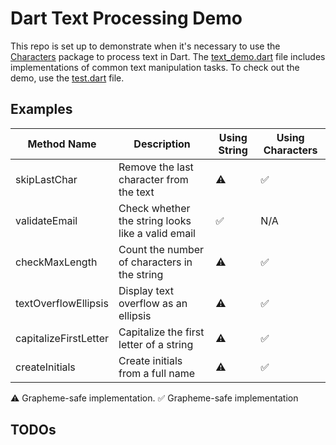 # Dart Text Processing Demo

This repo is set up to demonstrate when it's necessary to use the [Characters](https://pub.dev/packages/characters) package to process text in Dart. The [text_demo.dart](lib/text_demo.dart) file includes implementations of common text manipulation tasks. To check out the demo, use the [test.dart](test/test.dart) file. 

## Examples
| Method Name           | Description                                        | Using String | Using Characters |
| --------------------- | -------------------------------------------------- | ------------ | ---------------- |
| skipLastChar          | Remove the last character from the text            | ⚠️           | ✅                |
| validateEmail         | Check whether the string looks like a valid email | ✅            | N/A              |
| checkMaxLength        | Count the number of characters in the string       | ⚠️           | ✅                |
| textOverflowEllipsis  | Display text overflow as an ellipsis               | ⚠️           | ✅                |
| capitalizeFirstLetter | Capitalize the first letter of a string            | ⚠️           | ✅               |
| createInitials | Create initials from a full name | ⚠️           | ✅               |

⚠️  Grapheme-safe implementation. ✅ Grapheme-safe implementation
## TODOs